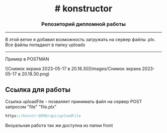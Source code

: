 <h1 align="center"># konstructor
<h3 align="center">Репозиторий дипломной работы</h3>
<hr>
В этой ветке я добавил возможность загружать на сервер файлы .plx. Все файлы попадают в папку uploads
<hr>

Пример в POSTMAN

![Снимок экрана 2023-05-17 в 20.18.30](images/Снимок экрана 2023-05-17 в 20.18.30.png)

 ## Ссылка для работы
Ссылка uploadFile - позваляет принимать файл на сервер POST запросом "file" "file.plx"
```php
https://konstr:8890/api/uploadFile
```
  
Визуальная работа так же доступна из папки front
